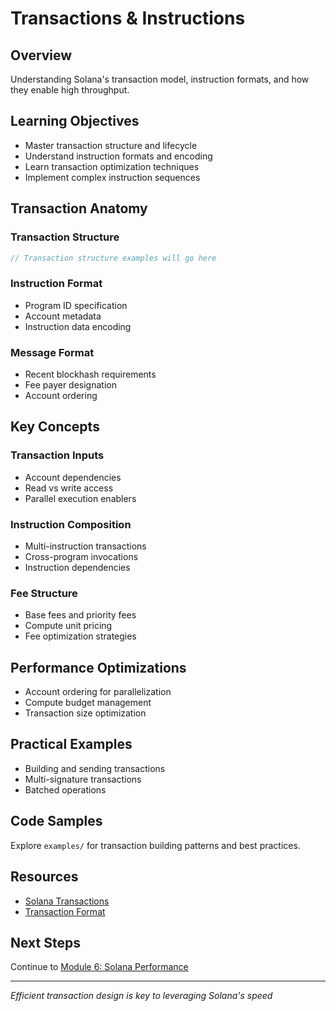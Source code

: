 # Transactions & Instructions

## Overview
Understanding Solana's transaction model, instruction formats, and how they enable high throughput.

## Learning Objectives
- Master transaction structure and lifecycle
- Understand instruction formats and encoding
- Learn transaction optimization techniques
- Implement complex instruction sequences

## Transaction Anatomy

### Transaction Structure
```typescript
// Transaction structure examples will go here
```

### Instruction Format
- Program ID specification
- Account metadata
- Instruction data encoding

### Message Format
- Recent blockhash requirements
- Fee payer designation
- Account ordering

## Key Concepts

### Transaction Inputs
- Account dependencies
- Read vs write access
- Parallel execution enablers

### Instruction Composition
- Multi-instruction transactions
- Cross-program invocations
- Instruction dependencies

### Fee Structure
- Base fees and priority fees
- Compute unit pricing
- Fee optimization strategies

## Performance Optimizations
- Account ordering for parallelization
- Compute budget management
- Transaction size optimization

## Practical Examples
- Building and sending transactions
- Multi-signature transactions
- Batched operations

## Code Samples
Explore `examples/` for transaction building patterns and best practices.

## Resources
- [Solana Transactions](https://docs.solana.com/developing/programming-model/transactions)
- [Transaction Format](https://docs.solana.com/developing/programming-model/instructions)

## Next Steps
Continue to [Module 6: Solana Performance](../06-solana-performance/)

---
*Efficient transaction design is key to leveraging Solana's speed*
